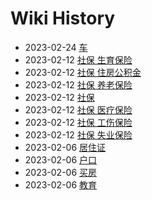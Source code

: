 # Wiki History

- 2023-02-24        [车](/0014_车)
- 2023-02-12        [社保 生育保险](/0010_社保_生育保险)
- 2023-02-12        [社保 住房公积金](/0013_社保_住房公积金)
- 2023-02-12        [社保 养老保险](/0008_社保_养老保险)
- 2023-02-12        [社保](/0007_社保)
- 2023-02-12        [社保 医疗保险](/0009_社保_医疗保险)
- 2023-02-12        [社保 工伤保险](/0012_社保_工伤保险)
- 2023-02-12        [社保 失业保险](/0011_社保_失业保险)
- 2023-02-06        [居住证](/0003_居住证)
- 2023-02-06        [户口](/0004_户口)
- 2023-02-06        [买房](/0005_买房)
- 2023-02-06        [教育](/0006_教育)
